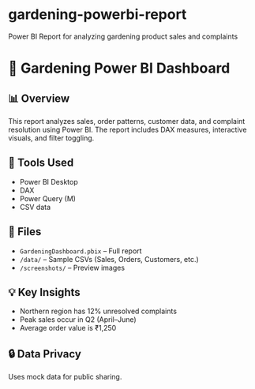 # gardening-powerbi-report
Power BI Report for analyzing gardening product sales and complaints
# 🌿 Gardening Power BI Dashboard

## 📊 Overview
This report analyzes sales, order patterns, customer data, and complaint resolution using Power BI. The report includes DAX measures, interactive visuals, and filter toggling.

## 🧰 Tools Used
- Power BI Desktop
- DAX
- Power Query (M)
- CSV data

## 📁 Files
- `GardeningDashboard.pbix` – Full report
- `/data/` – Sample CSVs (Sales, Orders, Customers, etc.)
- `/screenshots/` – Preview images


## 💡 Key Insights
- Northern region has 12% unresolved complaints
- Peak sales occur in Q2 (April–June)
- Average order value is ₹1,250

## 🔒 Data Privacy
Uses mock data for public sharing.
